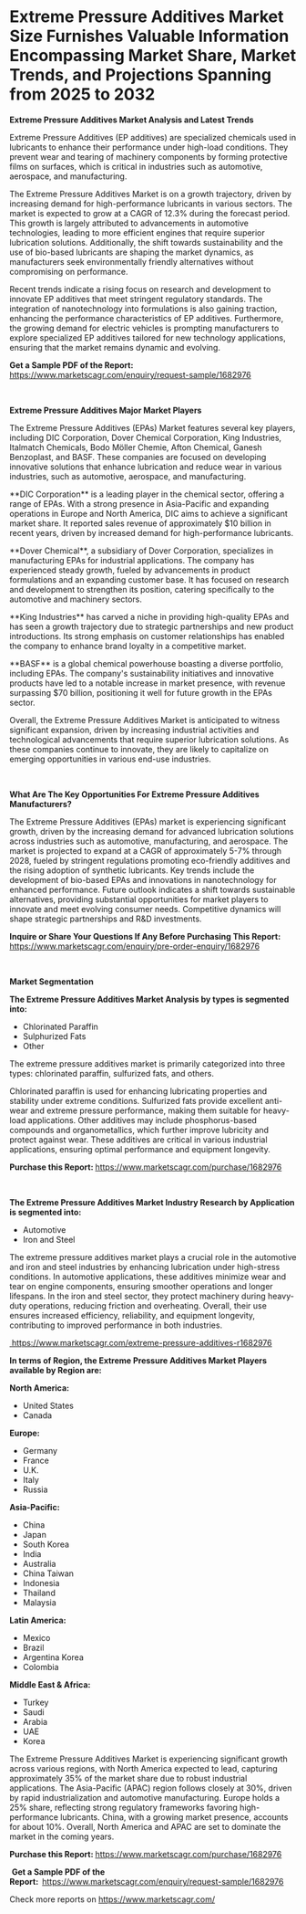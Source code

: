 <p><h1>Extreme Pressure Additives Market Size Furnishes Valuable Information Encompassing Market Share, Market Trends, and Projections Spanning from 2025 to 2032</h1></p><p><strong>Extreme Pressure Additives Market Analysis and Latest Trends</strong></p>
<p><p>Extreme Pressure Additives (EP additives) are specialized chemicals used in lubricants to enhance their performance under high-load conditions. They prevent wear and tearing of machinery components by forming protective films on surfaces, which is critical in industries such as automotive, aerospace, and manufacturing.</p><p>The Extreme Pressure Additives Market is on a growth trajectory, driven by increasing demand for high-performance lubricants in various sectors. The market is expected to grow at a CAGR of 12.3% during the forecast period. This growth is largely attributed to advancements in automotive technologies, leading to more efficient engines that require superior lubrication solutions. Additionally, the shift towards sustainability and the use of bio-based lubricants are shaping the market dynamics, as manufacturers seek environmentally friendly alternatives without compromising on performance.</p><p>Recent trends indicate a rising focus on research and development to innovate EP additives that meet stringent regulatory standards. The integration of nanotechnology into formulations is also gaining traction, enhancing the performance characteristics of EP additives. Furthermore, the growing demand for electric vehicles is prompting manufacturers to explore specialized EP additives tailored for new technology applications, ensuring that the market remains dynamic and evolving.</p></p>
<p><strong>Get a Sample PDF of the Report:&nbsp;</strong> <a href="https://www.marketscagr.com/enquiry/request-sample/1682976?utm_campaign=2992&utm_medium=2&utm_source=Github&utm_content=ia&utm_term=01042025&utm_id=extreme-pressure-additives">https://www.marketscagr.com/enquiry/request-sample/1682976</a></p>
<p>&nbsp;</p>
<p><strong>Extreme Pressure Additives Major Market Players</strong></p>
<p><p>The Extreme Pressure Additives (EPAs) Market features several key players, including DIC Corporation, Dover Chemical Corporation, King Industries, Italmatch Chemicals, Bodo Möller Chemie, Afton Chemical, Ganesh Benzoplast, and BASF. These companies are focused on developing innovative solutions that enhance lubrication and reduce wear in various industries, such as automotive, aerospace, and manufacturing.</p><p>**DIC Corporation** is a leading player in the chemical sector, offering a range of EPAs. With a strong presence in Asia-Pacific and expanding operations in Europe and North America, DIC aims to achieve a significant market share. It reported sales revenue of approximately $10 billion in recent years, driven by increased demand for high-performance lubricants.</p><p>**Dover Chemical**, a subsidiary of Dover Corporation, specializes in manufacturing EPAs for industrial applications. The company has experienced steady growth, fueled by advancements in product formulations and an expanding customer base. It has focused on research and development to strengthen its position, catering specifically to the automotive and machinery sectors.</p><p>**King Industries** has carved a niche in providing high-quality EPAs and has seen a growth trajectory due to strategic partnerships and new product introductions. Its strong emphasis on customer relationships has enabled the company to enhance brand loyalty in a competitive market.</p><p>**BASF** is a global chemical powerhouse boasting a diverse portfolio, including EPAs. The company's sustainability initiatives and innovative products have led to a notable increase in market presence, with revenue surpassing $70 billion, positioning it well for future growth in the EPAs sector.</p><p>Overall, the Extreme Pressure Additives Market is anticipated to witness significant expansion, driven by increasing industrial activities and technological advancements that require superior lubrication solutions. As these companies continue to innovate, they are likely to capitalize on emerging opportunities in various end-use industries.</p></p>
<p>&nbsp;</p>
<p><strong>What Are The Key Opportunities For Extreme Pressure Additives Manufacturers?</strong></p>
<p><p>The Extreme Pressure Additives (EPAs) market is experiencing significant growth, driven by the increasing demand for advanced lubrication solutions across industries such as automotive, manufacturing, and aerospace. The market is projected to expand at a CAGR of approximately 5-7% through 2028, fueled by stringent regulations promoting eco-friendly additives and the rising adoption of synthetic lubricants. Key trends include the development of bio-based EPAs and innovations in nanotechnology for enhanced performance. Future outlook indicates a shift towards sustainable alternatives, providing substantial opportunities for market players to innovate and meet evolving consumer needs. Competitive dynamics will shape strategic partnerships and R&D investments.</p></p>
<p><strong>Inquire or Share Your Questions If Any Before Purchasing This Report:</strong> <a href="https://www.marketscagr.com/enquiry/pre-order-enquiry/1682976?utm_campaign=2992&utm_medium=2&utm_source=Github&utm_content=ia&utm_term=01042025&utm_id=extreme-pressure-additives">https://www.marketscagr.com/enquiry/pre-order-enquiry/1682976</a></p>
<p>&nbsp;</p>
<p><strong>Market Segmentation</strong></p>
<p><strong>The Extreme Pressure Additives Market Analysis by types is segmented into:</strong></p>
<p><ul><li>Chlorinated Paraffin</li><li>Sulphurized Fats</li><li>Other</li></ul></p>
<p><p>The extreme pressure additives market is primarily categorized into three types: chlorinated paraffin, sulfurized fats, and others. </p><p>Chlorinated paraffin is used for enhancing lubricating properties and stability under extreme conditions. Sulfurized fats provide excellent anti-wear and extreme pressure performance, making them suitable for heavy-load applications. Other additives may include phosphorus-based compounds and organometallics, which further improve lubricity and protect against wear. These additives are critical in various industrial applications, ensuring optimal performance and equipment longevity.</p></p>
<p><strong>Purchase this Report:&nbsp;</strong><a href="https://www.marketscagr.com/purchase/1682976?utm_campaign=2992&utm_medium=2&utm_source=Github&utm_content=ia&utm_term=01042025&utm_id=extreme-pressure-additives">https://www.marketscagr.com/purchase/1682976</a></p>
<p>&nbsp;</p>
<p><strong>The Extreme Pressure Additives Market Industry Research by Application is segmented into:</strong></p>
<p><ul><li>Automotive</li><li>Iron and Steel</li></ul></p>
<p><p>The extreme pressure additives market plays a crucial role in the automotive and iron and steel industries by enhancing lubrication under high-stress conditions. In automotive applications, these additives minimize wear and tear on engine components, ensuring smoother operations and longer lifespans. In the iron and steel sector, they protect machinery during heavy-duty operations, reducing friction and overheating. Overall, their use ensures increased efficiency, reliability, and equipment longevity, contributing to improved performance in both industries.</p></p>
<p><a href="https://www.marketscagr.com/extreme-pressure-additives-r1682976?utm_campaign=2992&utm_medium=2&utm_source=Github&utm_content=ia&utm_term=01042025&utm_id=extreme-pressure-additives">&nbsp;https://www.marketscagr.com/extreme-pressure-additives-r1682976</a></p>
<p><strong>In terms of Region, the Extreme Pressure Additives Market Players available by Region are:</strong></p>
<p>
    <p> <strong> North America: </strong>
        <ul>
            <li>United States</li>
            <li>Canada</li>
        </ul>
        </p> 
    <p> <strong> Europe: </strong>
        <ul>
            <li>Germany</li>
            <li>France</li>
            <li>U.K.</li>
            <li>Italy</li>
            <li>Russia</li>
        </ul>
        </p> 
    <p> <strong> Asia-Pacific: </strong>
        <ul>
            <li>China</li>
            <li>Japan</li>
            <li>South Korea</li>
            <li>India</li>
            <li>Australia</li>
            <li>China Taiwan</li>
            <li>Indonesia</li>
            <li>Thailand</li>
            <li>Malaysia</li>
        </ul>
        </p> 
    <p> <strong> Latin America: </strong>
        <ul>
            <li>Mexico</li>
            <li>Brazil</li>
            <li>Argentina Korea</li>
            <li>Colombia</li>
        </ul>
        </p> 
    <p> <strong> Middle East & Africa: </strong>
        <ul>
            <li>Turkey</li>
            <li>Saudi</li>
            <li>Arabia</li>
            <li>UAE</li>
            <li>Korea</li>
        </ul>
    </p>
    </p>
<p><p>The Extreme Pressure Additives Market is experiencing significant growth across various regions, with North America expected to lead, capturing approximately 35% of the market share due to robust industrial applications. The Asia-Pacific (APAC) region follows closely at 30%, driven by rapid industrialization and automotive manufacturing. Europe holds a 25% share, reflecting strong regulatory frameworks favoring high-performance lubricants. China, with a growing market presence, accounts for about 10%. Overall, North America and APAC are set to dominate the market in the coming years.</p></p>
<p><strong>Purchase this Report: </strong><a href="https://www.marketscagr.com/purchase/1682976?utm_campaign=2992&utm_medium=2&utm_source=Github&utm_content=ia&utm_term=01042025&utm_id=extreme-pressure-additives">https://www.marketscagr.com/purchase/1682976</a></p>
<p>&nbsp;<strong>Get a Sample PDF of the Report:&nbsp;&nbsp;</strong><a href="https://www.marketscagr.com/enquiry/request-sample/1682976?utm_campaign=2992&utm_medium=2&utm_source=Github&utm_content=ia&utm_term=01042025&utm_id=extreme-pressure-additives">https://www.marketscagr.com/enquiry/request-sample/1682976</a></p>
<p><strong></strong></p>
<p>Check more reports on <a href="https://www.marketscagr.com/?utm_campaign=2992&utm_medium=2&utm_source=Github&utm_content=ia&utm_term=01042025&utm_id=extreme-pressure-additives">https://www.marketscagr.com/</a></p>